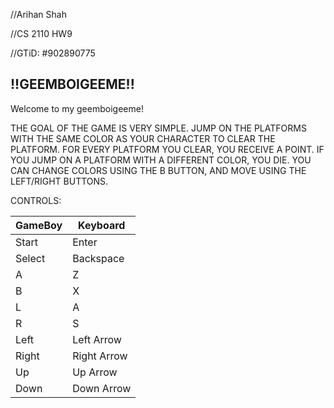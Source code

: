 //Arihan Shah

//CS 2110 HW9

//GTiD: #902890775

!!GEEMBOIGEEME!!
---------------------------
Welcome to my geemboigeeme!


THE GOAL OF THE GAME IS VERY SIMPLE. JUMP ON THE PLATFORMS WITH THE SAME COLOR AS YOUR CHARACTER TO CLEAR THE
PLATFORM. FOR EVERY PLATFORM YOU CLEAR, YOU RECEIVE A POINT. IF YOU JUMP ON A PLATFORM WITH A DIFFERENT COLOR,
YOU DIE. YOU CAN CHANGE COLORS USING THE B BUTTON, AND MOVE USING THE LEFT/RIGHT BUTTONS.

CONTROLS:

GameBoy | Keyboard
--------|----------
  Start | Enter
 Select | Backspace
      A | Z
      B | X
      L | A
      R | S
   Left | Left Arrow
  Right | Right Arrow
     Up | Up Arrow
   Down | Down Arrow
